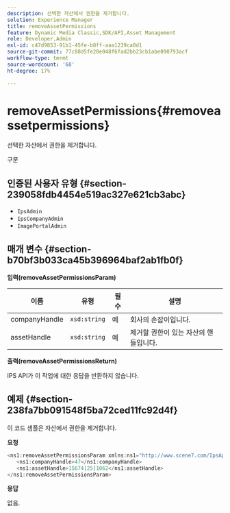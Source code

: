 ```yaml
---
description: 선택한 자산에서 권한을 제거합니다.
solution: Experience Manager
title: removeAssetPermissions
feature: Dynamic Media Classic,SDK/API,Asset Management
role: Developer,Admin
exl-id: c47d9853-91b1-45fe-b8ff-aaa1239ca0d1
source-git-commit: 77c88d5fe20e048f6fad2bb23cb1abe090793acf
workflow-type: tm+mt
source-wordcount: '68'
ht-degree: 17%

---
```


# removeAssetPermissions{#removeassetpermissions}

선택한 자산에서 권한을 제거합니다.

구문

## 인증된 사용자 유형 {#section-239058fdb4454e519ac327e621cb3abc}

* `IpsAdmin`
* `IpsCompanyAdmin`
* `ImagePortalAdmin`

## 매개 변수 {#section-b70bf3b033ca45b396964baf2ab1fb0f}

**입력(removeAssetPermissionsParam)**

| 이름 | 유형 | 필수 | 설명 |
|---|---|---|---|
| companyHandle | `xsd:string` | 예 | 회사의 손잡이입니다. |
| assetHandle | `xsd:string` | 예 | 제거할 권한이 있는 자산의 핸들입니다. |

**출력(removeAssetPermissionsReturn)**

IPS API가 이 작업에 대한 응답을 반환하지 않습니다.

## 예제 {#section-238fa7bb091548f5ba72ced11fc92d4f}

이 코드 샘플은 자산에서 권한을 제거합니다.

**요청**

```java
<ns1:removeAssetPermissionsParam xmlns:ns1="http://www.scene7.com/IpsApi/xsd">
   <ns1:companyHandle>47</ns1:companyHandle>
   <ns1:assetHandle>15674|25|1062</ns1:assetHandle>
</ns1:removeAssetPermissionsParam>
```

**응답**

없음.
